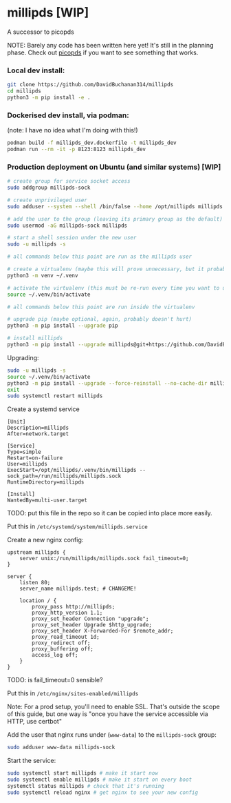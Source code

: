 # millipds [WIP]
A successor to picopds

NOTE: Barely any code has been written here yet! It's still in the planning phase. Check out [picopds](https://github.com/davidBuchanan314/picopds) if you want to see something that works.

### Local dev install:

```sh
git clone https://github.com/DavidBuchanan314/millipds
cd millipds
python3 -m pip install -e .
```

### Dockerised dev install, via podman:

(note: I have no idea what I'm doing with this!)

```sh
podman build -f millipds_dev.dockerfile -t millipds_dev
podman run --rm -it -p 8123:8123 millipds_dev
```

### Production deployment on Ubuntu (and similar systems) [WIP]

```sh
# create group for service socket access
sudo addgroup millipds-sock

# create unprivileged user
sudo adduser --system --shell /bin/false --home /opt/millipds millipds

# add the user to the group (leaving its primary group as the default)
sudo usermod -aG millipds-sock millipds

# start a shell session under the new user
sudo -u millipds -s

# all commands below this point are run as the millipds user

# create a virtualenv (maybe this will prove unnecessary, but it probably doesn't hurt)
python3 -m venv ~/.venv

# activate the virtualenv (this must be re-run every time you want to use it)
source ~/.venv/bin/activate

# all commands below this point are run inside the virtualenv

# upgrade pip (maybe optional, again, probably doesn't hurt)
python3 -m pip install --upgrade pip

# install millipds
python3 -m pip install --upgrade millipds@git+https://github.com/DavidBuchanan314/millipds
```

Upgrading:

```sh
sudo -u millipds -s
source ~/.venv/bin/activate
python3 -m pip install --upgrade --force-reinstall --no-cache-dir millipds@git+https://github.com/DavidBuchanan314/millipds
exit
sudo systemctl restart millipds
```

Create a systemd service

```
[Unit]
Description=millipds
After=network.target

[Service]
Type=simple
Restart=on-failure
User=millipds
ExecStart=/opt/millipds/.venv/bin/millipds --sock_path=/run/millipds/millipds.sock
RuntimeDirectory=millipds

[Install]
WantedBy=multi-user.target
```

TODO: put this file in the repo so it can be copied into place more easily.

Put this in `/etc/systemd/system/millipds.service`

Create a new nginx config:
```
upstream millipds {
	server unix:/run/millipds/millipds.sock fail_timeout=0;
}

server {
	listen 80;
	server_name millipds.test; # CHANGEME!

	location / {
		proxy_pass http://millipds;
		proxy_http_version 1.1;
		proxy_set_header Connection "upgrade";
		proxy_set_header Upgrade $http_upgrade;
		proxy_set_header X-Forwarded-For $remote_addr;
		proxy_read_timeout 1d;
		proxy_redirect off;
		proxy_buffering off;
		access_log off;
	}
}
```
TODO: is fail_timeout=0 sensible?

Put this in `/etc/nginx/sites-enabled/millipds`

Note: For a prod setup, you'll need to enable SSL. That's outside the scope of this guide, but one way is "once you have the service accessible via HTTP, use certbot"

Add the user that nginx runs under (`www-data`) to the `millipds-sock` group:

```sh
sudo adduser www-data millipds-sock
```

Start the service:

```sh
sudo systemctl start millipds # make it start now
sudo systemctl enable millipds # make it start on every boot
systemctl status millipds # check that it's running
sudo systemctl reload nginx # get nginx to see your new config
```
